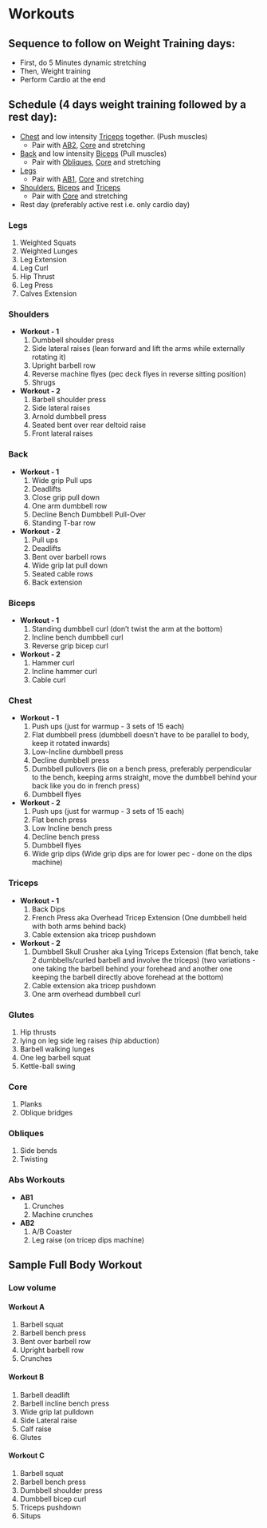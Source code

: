 # Workouts


## Sequence to follow on Weight Training days:
* First, do 5 Minutes dynamic stretching
* Then, Weight training
* Perform Cardio at the end

## Schedule (4 days weight training followed by a rest day):
* [Chest](#chest) and low intensity [Triceps](#triceps) together. (Push muscles)
    - Pair with [AB2](#abs-workouts), [Core](#core) and stretching
* [Back](#back) and low intensity [Biceps](#biceps) (Pull muscles)
    - Pair with [Obliques](#obliques), [Core](#core) and stretching
* [Legs](#legs)
    - Pair with [AB1](#abs-workouts), [Core](#core) and stretching
* [Shoulders](#shoulders), [Biceps](#biceps) and [Triceps](#triceps)
    - Pair with [Core](#core) and stretching
* Rest day (preferably active rest i.e. only cardio day)


### Legs
1. Weighted Squats
2. Weighted Lunges
3. Leg Extension
4. Leg Curl
6. Hip Thrust
5. Leg Press
6. Calves Extension


### Shoulders
* **Workout - 1**
    1. Dumbbell shoulder press
    2. Side lateral raises (lean forward and lift the arms while externally rotating it)
    3. Upright barbell row
    4. Reverse machine flyes (pec deck flyes in reverse sitting position)
    5. Shrugs
* **Workout - 2**
    1. Barbell shoulder press
    2. Side lateral raises
    3. Arnold dumbbell press
    4. Seated bent over rear deltoid raise
    5. Front lateral raises

### Back
* **Workout - 1**
    1. Wide grip Pull ups
    2. Deadlifts
    3. Close grip pull down
    4. One arm dumbbell row
    5. Decline Bench Dumbbell Pull-Over
    6. Standing T-bar row
* **Workout - 2**
    1. Pull ups
    2. Deadlifts
    3. Bent over barbell rows
    4. Wide grip lat pull down
    5. Seated cable rows
    6. Back extension

### Biceps
* **Workout - 1**
    1. Standing dumbbell curl (don’t twist the arm at the bottom)
    2. Incline bench dumbbell curl
    3. Reverse grip bicep curl
* **Workout - 2**
    1. Hammer curl
    2. Incline hammer curl
    3. Cable curl

### Chest
* **Workout - 1**
    1. Push ups (just for warmup - 3 sets of 15 each)
    2. Flat dumbbell press (dumbbell doesn’t have to be parallel to body, keep it rotated inwards)
    3. Low-Incline dumbbell press 
    4. Decline dumbbell press
    5. Dumbbell pullovers (lie on a bench press, preferably perpendicular to the bench, keeping arms straight, move the dumbbell behind your back like you do in french press)
    6. Dumbbell flyes
* **Workout - 2**
    1. Push ups (just for warmup - 3 sets of 15 each)
    2. Flat bench press
    3. Low Incline bench press
    4. Decline bench press
    5. Dumbbell flyes
    6. Wide grip dips (Wide grip dips are for lower pec - done on the dips machine)

### Triceps
* **Workout - 1**
    1. Back Dips 
    2. French Press aka Overhead Tricep Extension (One dumbbell held with both arms behind back)
    3. Cable extension aka tricep pushdown
* **Workout - 2**
    1. Dumbbell Skull Crusher aka Lying Triceps Extension (flat bench, take 2 dumbbells/curled barbell and involve the triceps) (two variations - one taking the barbell behind your forehead and another one keeping the barbell directly above forehead at the bottom)
    2. Cable extension aka tricep pushdown
    3. One arm overhead dumbbell curl 

### Glutes
1. Hip thrusts
2. lying on leg side leg raises (hip abduction)
3. Barbell walking lunges
4. One leg barbell squat
5. Kettle-ball swing

### Core
1. Planks
2. Oblique bridges

### Obliques
1. Side bends
2. Twisting

### Abs Workouts
* **AB1**
    1. Crunches
    2. Machine crunches
* **AB2**
    1. A/B Coaster
    2. Leg raise (on tricep dips machine)



## Sample Full Body Workout

### Low volume

#### Workout A
1. Barbell squat
2. Barbell bench press
3. Bent over barbell row
4. Upright barbell row
5. Crunches


#### Workout B
1. Barbell deadlift
2. Barbell incline bench press
3. Wide grip lat pulldown
4. Side Lateral raise
5. Calf raise
6. Glutes

#### Workout C
1. Barbell squat
2. Barbell bench press
3. Dumbbell shoulder press
4. Dumbbell bicep curl
5. Triceps pushdown
6. Situps

